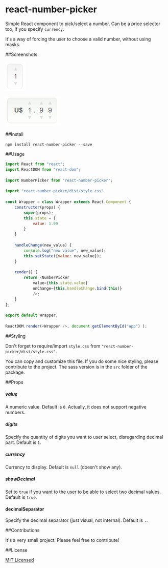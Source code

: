 # react-number-picker
Simple React component to pick/select a number. Can be a price selector too, if you specify `currency`.

It's a way of forcing the user to choose a valid number, without using masks.

##Screenshots

![Screehnshot 2](./demos/screenshot02.gif)

![Screehnshot 1](./demos/screenshot01.gif)


##Install

`npm install react-number-picker --save`

##Usage

```js
import React from "react";
import ReactDOM from "react-dom";

import NumberPicker from "react-number-picker";

import "react-number-picker/dist/style.css"

const Wrapper = class Wrapper extends React.Component {
	constructor(props) {
		super(props);
		this.state = {
			value: 1.99
		}
	}

	handleChange(new_value) {
		console.log("new value", new_value);
		this.setState({value: new_value});
	}

	render() {
		return <NumberPicker 
			value={this.state.value}  
			onChange={this.handleChange.bind(this)}
			/>;
	}
};

export default Wrapper;

ReactDOM.render(<Wrapper />, document.getElementById("app") );
```

##Styling

Don't forget to require/import `style.css` from `"react-number-picker/dist/style.css"`.

You can copy and customize this file. If you do some nice styling, please contribute to the project. The sass version is in the `src` folder of the package.

##Props

##### value

A numeric value. Default is `0`. Actually, it does not support negative numbers.

##### digits

Specify the quantity of digits you want to user select, disregarding decimal part. Default is `1`.

##### currency

Currency to display. Default is `null` (doesn't show any).

##### showDecimal

Set to `true` if you want to the user to be able to select two decimal values. Default is `true`.

#### decimalSeparator

Specify the decimal separator (just visual, not internal). Default is `.`.

##Contributions

It's a very small project. Please feel free to contribute!

##License

[MIT Licensed](https://tldrlegal.com/license/mit-license)

